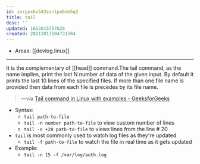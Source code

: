 ```yaml
---
id: ixrpyxbv543ssnlpo6dm5q3
title: tail
desc: ''
updated: 1652815757628
created: 20211017104731584
---
```


- Areas: [[devlog.linux]]

---

It is the complementary of [[head]] command.The tail command, as the name implies, print the last N number of data of the given input. By default it prints the last 10 lines of the specified files. If more than one file name is provided then data from each file is precedes by its file name.

> —via [Tail command in Linux with examples - GeeksforGeeks](https://www.geeksforgeeks.org/tail-command-linux-examples/)

- Syntax:
  - `tail path-to-file`
  - `tail -n number path-to-file` to view custom number of lines
  - `tail -n +20 path-to-file` to views lines from the line \# 20
- `tail` is most commonly used to watch log files as they're updated
  - `tail -f path-to-file` to watch the file in real time as it gets updated
- Example:
  - `tail -n 15 -f /var/log/auth.log`
